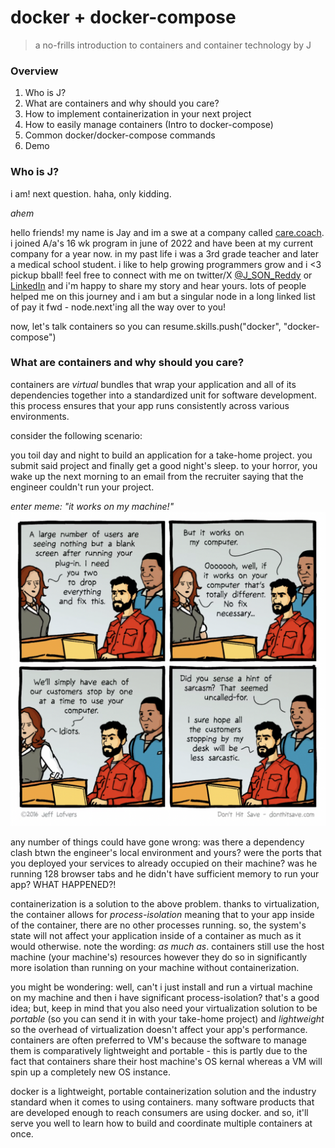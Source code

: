 # docker + docker-compose
> a no-frills introduction to containers and container technology by J

### Overview
1. Who is J?
2. What are containers and why should you care?
3. How to implement containerization in your next project
4. How to easily manage containers (Intro to docker-compose)
5. Common docker/docker-compose commands
6. Demo

### Who is J?
i am! next question. haha, only kidding.

*ahem*

hello friends! my name is Jay and im a swe at a company called
[care.coach](https://care.coach). i joined A/a's 16 wk program in june of 2022
and have been at my current company for a year now. in my past life i was a
3rd grade teacher and later a medical school student. i like to help growing
programmers grow and i <3 pickup bball! feel free to connect with me on
twitter/X [@J_SON_Reddy](https://twitter.com/J_SON_Reddy) or
[LinkedIn](https://www.linkedin.com/in/jay-reddy-69538b240/) and i'm happy to
share my story and hear yours. lots of people helped me on this journey and
i am but a singular node in a long linked list of pay it fwd - node.next'ing all
the way over to you!

now, let's talk containers so you can resume.skills.push("docker", "docker-compose")

### What are containers and why should you care?
containers are *virtual* bundles that wrap your application and all of its
dependencies together into a standardized unit for software development. this
process ensures that your app runs consistently across various environments.

consider the following scenario:

you toil day and night to build an application for a take-home project. you submit
said project and finally get a good night's sleep. to your horror, you wake up
the next morning to an email from the recruiter saying that the engineer
couldn't run your project.

*enter meme: "it works on my machine!"*
![works for me!](./img/worksforme.png)

any number of things could have gone wrong: was there a dependency clash btwn
the engineer's local environment and yours? were the ports that you deployed
your services to already occupied on their machine? was he running 128 browser
tabs and he didn't have sufficient memory to run your app? WHAT HAPPENED?!

containerization is a solution to the above problem. thanks to virtualization,
the container allows for *process-isolation* meaning that to your app inside
of the container, there are no other processes running. so, the system's state
will not affect your application inside of a container as much as it would otherwise.
note the wording: *as much as*. containers still use the host machine (your machine's)
resources however they do so in significantly more isolation than running on your
machine without containerization.

you might be wondering: well, can't i just install and run a virtual machine on
my machine and then i have significant process-isolation? that's a good idea; but,
keep in mind that you also need your virtualization solution to be *portable* (so
you can send it in with your take-home project) and *lightweight* so the overhead
of virtualization doesn't affect your app's performance. containers are often
preferred to VM's because the software to manage them is comparatively lightweight
and portable - this is partly due to the fact that containers share their host
machine's OS kernal whereas a VM will spin up a completely new OS instance.

docker is a lightweight, portable containerization solution and the industry standard
when it comes to using containers. many software products that are developed enough
to reach consumers are using docker. and so, it'll serve you well to learn how to
build and coordinate multiple containers at once.
